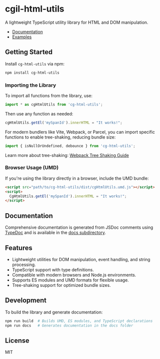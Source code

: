 # cgil-html-utils
A lightweight TypeScript utility library for HTML and DOM manipulation.

* [Documentation](https://lao-tseu-is-alive.github.io/cgil-html-utils/)
* [Examples](https://lao-tseu-is-alive.github.io/cg-html-utils/examples/)

## Getting Started

Install `cg-html-utils` via npm:

```bash
npm install cg-html-utils
```

### Importing the Library

To import all functions from the library, use:

```javascript
import * as cgHtmlUtils from 'cg-html-utils';
```

Then use any function as needed:

```javascript
cgHtmlUtils.getEl('mySpanId').innerHTML = "It works!";
```

For modern bundlers like Vite, Webpack, or Parcel, you can import specific functions to enable tree-shaking, reducing bundle size:

```javascript
import { isNullOrUndefined, debounce } from 'cg-html-utils';
```

Learn more about tree-shaking: [Webpack Tree Shaking Guide](https://webpack.js.org/guides/tree-shaking/)

### Browser Usage (UMD)

If you're using the library directly in a browser, include the UMD bundle:

```html
<script src="path/to/cg-html-utils/dist/cgHtmlUtils.umd.js"></script>
<script>
  CgHtmlUtils.getEl('mySpanId').innerHTML = "It works!";
</script>
```

## Documentation

Comprehensive documentation is generated from JSDoc comments using [TypeDoc](https://typedoc.org/) and is available in the [docs subdirectory](https://lao-tseu-is-alive.github.io/cg-html-utils/docs/).

## Features

- Lightweight utilities for DOM manipulation, event handling, and string processing.
- TypeScript support with type definitions.
- Compatible with modern browsers and Node.js environments.
- Supports ES modules and UMD formats for flexible usage.
- Tree-shaking support for optimized bundle sizes.

## Development

To build the library and generate documentation:

```bash
npm run build  # Builds UMD, ES modules, and TypeScript declarations
npm run docs   # Generates documentation in the docs folder
```

## License

MIT
